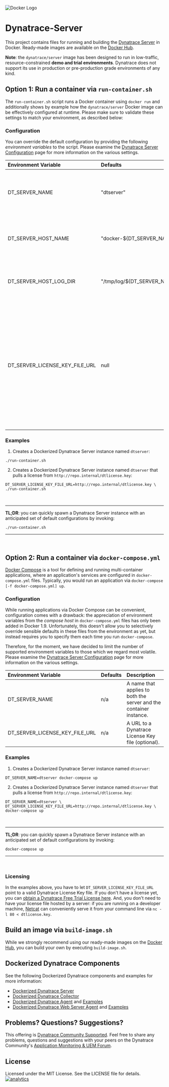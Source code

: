 ![Docker Logo](https://github.com/dynaTrace/Dynatrace-Docker/blob/images/docker-logo.png)

# Dynatrace-Server

This project contains files for running and building the [Dynatrace Server](http://www.dynatrace.com/en/products/application-monitoring.html) in Docker. Ready-made images are available on the [Docker Hub](https://hub.docker.com/r/dynatrace/server/).

**Note**: the `dynatrace/server` image has been designed to run in low-traffic, resource-constrained **demo and trial environments**. Dynatrace does not support its use in production or pre-production grade environments of any kind.

## Option 1: Run a container via `run-container.sh`

The `run-container.sh` script runs a Docker container using `docker run` and additionally shows by example how the `dynatrace/server` Docker image can be effectively configured at runtime. Please make sure to validate these settings to match your environment, as described below:

### Configuration

You can override the default configuration by providing the following *environment variables* to the script. Please examine the [Dynatrace Server Configuration](https://community.dynatrace.com/community/display/DOCDT62/Server+Configuration) page for more information on the various settings.

| Environment Variable           | Defaults                     | Description
|:-------------------------------|:-----------------------------|:-----------
| DT_SERVER_NAME                 | "dtserver"                   | A name that applies to both the server and the container instance.
| DT_SERVER_HOST_NAME            | "docker-${DT_SERVER_NAME}"   | A hostname that applies to the container instance (within Docker).
| DT_SERVER_HOST_LOG_DIR         | "/tmp/log/${DT_SERVER_NAME}" | A directory on the host the server logs shall be mapped to.
| DT_SERVER_LICENSE_KEY_FILE_URL | null                         | A URL to a Dynatrace License Key file (optional). If the variable remains unset, a license key has to be provided by connecting a Dynatrace Client to the Dynatrace Server instance.

### Examples

1) Creates a Dockerized Dynatrace Server instance named `dtserver`:

```
./run-container.sh
```

2) Creates a Dockerized Dynatrace Server instance named `dtserver` that pulls a license from `http://repo.internal/dtlicense.key`:

```
DT_SERVER_LICENSE_KEY_FILE_URL=http://repo.internal/dtlicense.key \
./run-container.sh
```
<br>

---
**TL;DR**: you can quickly spawn a Dynatrace Server instance with an anticipated set of default configurations by invoking:

```
./run-container.sh
```
---
<br>

## Option 2: Run a container via `docker-compose.yml`

[Docker Compose](https://docs.docker.com/compose/) is a tool for defining and running multi-container applications, where an application's services are configured in `docker-compose.yml` files. Typically, you would run an application via `docker-compose [-f docker-compose.yml] up`.

### Configuration

While running applications via Docker Compose can be convenient, configuration comes with a drawback: the appreciation of environment variables from the *compose host* in `docker-compose.yml` files has only been added in Docker 1.9. Unfortunately, this doesn't allow you to selectively override sensible defaults in these files from the environment as yet, but instead requires you to specify them each time you run `docker-compose`.

Therefore, for the moment, we have decided to limit the number of supported environment variables to those which we regard most volatile. Please examine the [Dynatrace Server Configuration](https://community.dynatrace.com/community/display/DOCDT62/Server+Configuration) page for more information on the various settings.

| Environment Variable           | Defaults | Description
|:-------------------------------|:---------|:-----------
| DT_SERVER_NAME                 | n/a      | A name that applies to both the server and the container instance.
| DT_SERVER_LICENSE_KEY_FILE_URL | n/a      | A URL to a Dynatrace License Key file (optional).

### Examples

1) Creates a Dockerized Dynatrace Server instance named `dtserver`:

```
DT_SERVER_NAME=dtserver docker-compose up
```

2) Creates a Dockerized Dynatrace Server instance named `dtserver` that pulls a license from `http://repo.internal/dtlicense.key`:

```
DT_SERVER_NAME=dtserver \
DT_SERVER_LICENSE_KEY_FILE_URL=http://repo.internal/dtlicense.key \
docker-compose up
```

<br>

---
**TL;DR**: you can quickly spawn a Dynatrace Server instance with an anticipated set of default configurations by invoking:

```
docker-compose up
```
---
<br>

### Licensing

In the examples above, you have to let `DT_SERVER_LICENSE_KEY_FILE_URL` point to a valid Dynatrace License Key file. If you don't have a license yet, you can [obtain a Dynatrace Free Trial License here](http://bit.ly/dttrial-docker-github). And, you don't need to have your license file hosted by a server: if you are running on a developer machine, [Netcat](https://en.wikipedia.org/wiki/Netcat) can conveniently serve it from your command line via `nc -l 80 < dtlicense.key`.

## Build an image via `build-image.sh`

While we strongly recommend using our ready-made images on the [Docker Hub](https://hub.docker.com/r/dynatrace/server/), you can build your own by executing `build-image.sh`.

## Dockerized Dynatrace Components

See the following Dockerized Dynatrace components and examples for more information:

- [Dockerized Dynatrace Server](https://github.com/dynaTrace/Dynatrace-Docker/tree/master/Dynatrace-Server)
- [Dockerized Dynatrace Collector](https://github.com/dynaTrace/Dynatrace-Docker/tree/master/Dynatrace-Collector)
- [Dockerized Dynatrace Agent](https://github.com/dynaTrace/Dynatrace-Docker/tree/master/Dynatrace-Agent) and [Examples](https://github.com/dynaTrace/Dynatrace-Docker/tree/master/Dynatrace-Agent-Examples)
- [Dockerized Dynatrace Web Server Agent](https://github.com/dynaTrace/Dynatrace-Docker/tree/master/Dynatrace-WebServer-Agent) and [Examples](https://github.com/dynaTrace/Dynatrace-Docker/tree/master/Dynatrace-WebServer-Agent-Examples)

## Problems? Questions? Suggestions?

This offering is [Dynatrace Community Supported](https://community.dynatrace.com/community/display/DL/Support+Levels#SupportLevels-Communitysupported/NotSupportedbyDynatrace(providedbyacommunitymember)). Feel free to share any problems, questions and suggestions with your peers on the Dynatrace Community's [Application Monitoring & UEM Forum](https://answers.dynatrace.com/spaces/146/index.html).

## License

Licensed under the MIT License. See the LICENSE file for details.
[![analytics](https://www.google-analytics.com/collect?v=1&t=pageview&_s=1&dl=https%3A%2F%2Fgithub.com%2FdynaTrace&dp=%2FDynatrace-Docker%2FDynatrace-Server&dt=Dynatrace-Docker%2FDynatrace-Server&_u=Dynatrace~&cid=github.com%2FdynaTrace&tid=UA-54510554-5&aip=1)]()